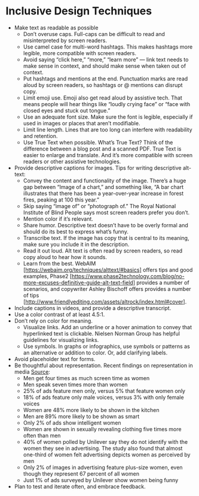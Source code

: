 # Inclusive Design Techniques

* Make text as readable as possible
  * Don’t overuse caps. Full-caps can be difficult to read and misinterpreted by screen readers.
  * Use camel case for multi-word hashtags. This makes hashtags more legible, more compatible with screen readers.
  * Avoid saying “click here,” “more,” “learn more” — link text needs to make sense in context, and should make sense when taken out of context.
  * Put hashtags and mentions at the end. Punctuation marks are read aloud by screen readers, so hashtags or @ mentions can disrupt copy.
  * Limit emoji use. Emoji also get read aloud by assistive tech. That means people will hear things like “loudly crying face” or “face with closed eyes and stuck out tongue.”
  * Use an adequate font size. Make sure the font is legible, especially if used in images or places that aren’t modifiable.
  * Limit line length. Lines that are too long can interfere with readability and retention.
  * Use True Text when possible. What’s True Text? Think of the difference between a blog post and a scanned PDF. True Text is easier to enlarge and translate. And it’s more compatible with screen readers or other assistive technologies.
* Provide descriptive captions for images. Tips for writing descriptive alt-text:
  * Convey the content and functionality of the image. There’s a huge gap between “Image of a chart,” and something like, “A bar chart illustrates that there has been a year-over-year increase in forest fires, peaking at 100 this year.”
  * Skip saying “image of” or “photograph of.” The Royal National Institute of Blind People says most screen readers prefer you don’t.
  * Mention color if it’s relevant.
  * Share humor. Descriptive text doesn’t have to be overly formal and should do its best to express what’s funny.
  * Transcribe text. If the image has copy that is central to its meaning, make sure you include it in the description.
  * Read it out loud. Alt text is often read by screen readers, so read copy aloud to hear how it sounds.
  * Learn from the best. WebAIM [https://webaim.org/techniques/alttext/#basics] offers tips and good examples, Phase2 [https://www.phase2technology.com/blog/no-more-excuses-definitive-guide-alt-text-field] provides a number of scenarios, and copywriter Ashley Bischoff offers provides a number of tips [http://www.friendlyediting.com/assets/altrock/index.html#cover].
* Include captions in videos, and provide a descriptive transcript.
* Use a color contrast of at least 4.5:1.
* Don’t rely on color for meaning.
  * Visualize links. Add an underline or a hover animation to convey that hyperlinked text is clickable. Nielsen Norman Group has helpful guidelines for visualizing links.
  * Use symbols. In graphs or infographics, use symbols or patterns as an alternative or addition to color. Or, add clarifying labels.
* Avoid placeholder text for forms.
* Be thoughtful about representation. Recent findings on representation in media [Source](https://blog.hootsuite.com/inclusive-design-social-media/):
  * Men get four times as much screen time as women
  * Men speak seven times more than women
  * 25% of ads feature men only, versus 5% that feature women only
  * 18% of ads feature only male voices, versus 3% with only female voices
  * Women are 48% more likely to be shown in the kitchen
  * Men are 89% more likely to be shown as smart
  * Only 2% of ads show intelligent women
  * Women are shown in sexually revealing clothing five times more often than men
  * 40% of women polled by Unilever say they do not identify with the women they see in advertising. The study also found that almost one-third of women felt advertising depicts women as perceived by men
  * Only 2% of images in advertising feature plus-size women, even though they represent 67 percent of all women
  * Just 1% of ads surveyed by Unilever show women being funny
* Plan to test and iterate often, and embrace feedback.
